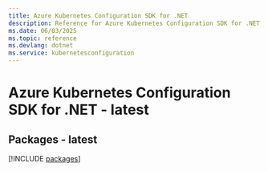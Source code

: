 ```yaml
---
title: Azure Kubernetes Configuration SDK for .NET
description: Reference for Azure Kubernetes Configuration SDK for .NET
ms.date: 06/03/2025
ms.topic: reference
ms.devlang: dotnet
ms.service: kubernetesconfiguration
---
```

# Azure Kubernetes Configuration SDK for .NET - latest
## Packages - latest
[!INCLUDE [packages](kubernetes-configuration-index.md)]